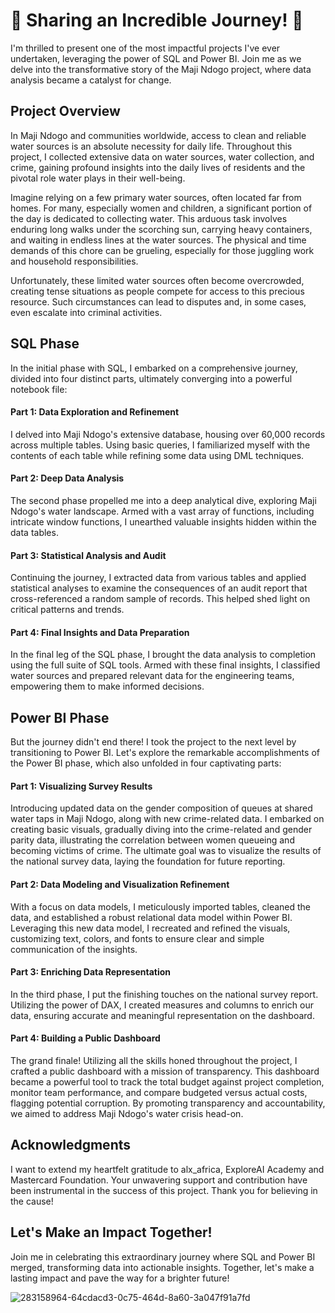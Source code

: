 # 🌟 Sharing an Incredible Journey! 🌟

I'm thrilled to present one of the most impactful projects I've ever undertaken, leveraging the power of SQL and Power BI. Join me as we delve into the transformative story of the Maji Ndogo project, where data analysis became a catalyst for change.

## Project Overview

In Maji Ndogo and communities worldwide, access to clean and reliable water sources is an absolute necessity for daily life. Throughout this project, I collected extensive data on water sources, water collection, and crime, gaining profound insights into the daily lives of residents and the pivotal role water plays in their well-being.

Imagine relying on a few primary water sources, often located far from homes. For many, especially women and children, a significant portion of the day is dedicated to collecting water. This arduous task involves enduring long walks under the scorching sun, carrying heavy containers, and waiting in endless lines at the water sources. The physical and time demands of this chore can be grueling, especially for those juggling work and household responsibilities.

Unfortunately, these limited water sources often become overcrowded, creating tense situations as people compete for access to this precious resource. Such circumstances can lead to disputes and, in some cases, even escalate into criminal activities.

## SQL Phase

In the initial phase with SQL, I embarked on a comprehensive journey, divided into four distinct parts, ultimately converging into a powerful notebook file:

#### Part 1: Data Exploration and Refinement
I delved into Maji Ndogo's extensive database, housing over 60,000 records across multiple tables. Using basic queries, I familiarized myself with the contents of each table while refining some data using DML techniques.

#### Part 2: Deep Data Analysis
The second phase propelled me into a deep analytical dive, exploring Maji Ndogo's water landscape. Armed with a vast array of functions, including intricate window functions, I unearthed valuable insights hidden within the data tables.

#### Part 3: Statistical Analysis and Audit
Continuing the journey, I extracted data from various tables and applied statistical analyses to examine the consequences of an audit report that cross-referenced a random sample of records. This helped shed light on critical patterns and trends.

#### Part 4: Final Insights and Data Preparation
In the final leg of the SQL phase, I brought the data analysis to completion using the full suite of SQL tools. Armed with these final insights, I classified water sources and prepared relevant data for the engineering teams, empowering them to make informed decisions.

## Power BI Phase

But the journey didn't end there! I took the project to the next level by transitioning to Power BI. Let's explore the remarkable accomplishments of the Power BI phase, which also unfolded in four captivating parts:

#### Part 1: Visualizing Survey Results
Introducing updated data on the gender composition of queues at shared water taps in Maji Ndogo, along with new crime-related data. I embarked on creating basic visuals, gradually diving into the crime-related and gender parity data, illustrating the correlation between women queueing and becoming victims of crime. The ultimate goal was to visualize the results of the national survey data, laying the foundation for future reporting.

#### Part 2: Data Modeling and Visualization Refinement
With a focus on data models, I meticulously imported tables, cleaned the data, and established a robust relational data model within Power BI. Leveraging this new data model, I recreated and refined the visuals, customizing text, colors, and fonts to ensure clear and simple communication of the insights.

#### Part 3: Enriching Data Representation
In the third phase, I put the finishing touches on the national survey report. Utilizing the power of DAX, I created measures and columns to enrich our data, ensuring accurate and meaningful representation on the dashboard.

#### Part 4: Building a Public Dashboard
The grand finale! Utilizing all the skills honed throughout the project, I crafted a public dashboard with a mission of transparency. This dashboard became a powerful tool to track the total budget against project completion, monitor team performance, and compare budgeted versus actual costs, flagging potential corruption. By promoting transparency and accountability, we aimed to address Maji Ndogo's water crisis head-on.

## Acknowledgments

I want to extend my heartfelt gratitude to alx_africa, ExploreAI Academy and Mastercard Foundation. Your unwavering support and contribution have been instrumental in the success of this project. Thank you for believing in the cause!

## Let's Make an Impact Together!

Join me in celebrating this extraordinary journey where SQL and Power BI merged, transforming data into actionable insights. Together, let's make a lasting impact and pave the way for a brighter future!

![283158964-64cdacd3-0c75-464d-8a60-3a047f91a7fd](https://github.com/Omarahmed988/Unraveling-the-Secrets-of-Maji-Ndogo/assets/125869446/d5338be4-5f27-4100-8c2f-b22c00b021eb)

